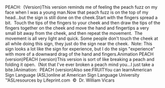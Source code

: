 PEACH:  (Version)This version reminds me of feeling the peach fuzz on my face when I was a 
  young man.Now that peach fuzz is on the top of my head...but the sign is still done on 
  the cheek.Start with the fingers spread a bit.  Touch the tips of the fingers to 
  your cheek and then draw the tips of the fingers together on the cheek and 
  move the hand and fingertips a very small bit away from the cheek, and then 
  repeat the movement.  The movement is all very light and quick. Some 
  people don't touch the cheek at all while doing this sign, they just do the 
  sign near the cheek.  Note: This sign looks a lot like the sign for 
  experience, but I do the sign "experience" with more of a downward drag of the 
  hand and fingers.Animation 
  PEACH (version)PEACH (version)This version is sort of like breaking a peach and folding it open.  (Not 
  that I've ever broken a peach mind you...I just take a bite.)Animation:  PEACH 
  (version)Also see:FRUITYou can learnAmerican Sign Language (ASL)online at American Sign Language University ™ASLresources by Lifeprint.com  ©  Dr. William Vicars